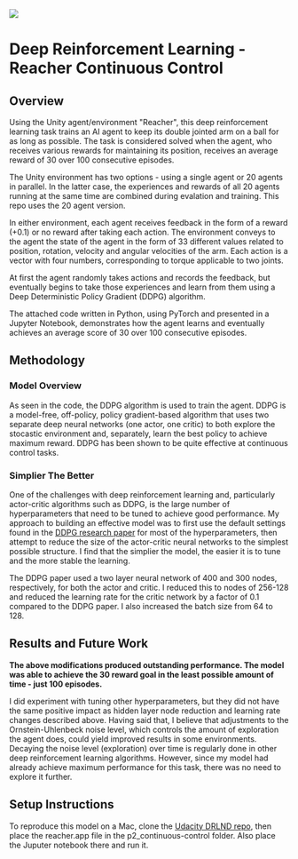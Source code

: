 <img align="center" src="https://s3.amazonaws.com/video.udacity-data.com/topher/2018/June/5b1ea778_reacher/reacher.gif">


# Deep Reinforcement Learning - Reacher Continuous Control

## Overview
Using the Unity agent/environment "Reacher", this deep reinforcement learning task trains an AI agent to keep its double jointed arm on a ball for as long as possible. The task is considered solved when the agent, who receives various rewards for maintaining its position, receives an average reward of 30 over 100 consecutive episodes.

The Unity environment has two options - using a single agent or 20 agents in parallel. In the latter case, the experiences and rewards of all 20 agents running at the same time are combined during evalation and training. This repo uses the 20 agent version.

In either environment, each agent receives feedback in the form of a reward (+0.1) or no reward after taking each action. The environment conveys to the agent the state of the agent in the form of 33 different values related to position, rotation, velocity and angular velocities of the arm. Each action is a vector with four numbers, corresponding to torque applicable to two joints.

At first the agent randomly takes actions and records the feedback, but eventually begins to take those experiences and learn from them using a Deep Deterministic Policy Gradient (DDPG) algorithm.

The attached code written in Python, using PyTorch and presented in a Jupyter Notebook, demonstrates how the agent learns and eventually achieves an average score of 30 over 100 consecutive episodes.

## Methodology

### Model Overview
As seen in the code, the DDPG algorithm is used to train the agent. DDPG is a model-free, off-policy, policy gradient-based algorithm that uses two separate deep neural networks (one actor, one critic) to both explore the stocastic environment and, separately, learn the best policy to achieve maximum reward. DDPG has been shown to be quite effective at continuous control tasks.

### Simplier The Better
One of the challenges with deep reinforcement learning and, particularly actor-critic algorithms such as DDPG, is the large number of hyperparameters that need to be tuned to achieve good performance. My approach to building an effective model was to first use the default settings found in the <a href="https://arxiv.org/pdf/1509.02971.pdf">DDPG research paper</a> for most of the hyperparameters, then attempt to reduce the size of the actor-critic neural networks to the simplest possible structure. I find that the simplier the model, the easier it is to tune and the more stable the learning. 

The DDPG paper used a two layer neural network of 400 and 300 nodes, respectively, for both the actor and critic. I reduced this to nodes of 256-128 and reduced the learning rate for the critic network by a factor of 0.1 compared to the DDPG paper. I also increased the batch size from 64 to 128.

## Results and Future Work

<strong>The above modifications produced outstanding performance. The model was able to achieve the 30 reward goal in the least possible amount of time - just 100 episodes.</strong>

I did experiment with tuning other hyperparameters, but they did not have the same positive impact as hidden layer node reduction and learning rate changes described above. Having said that, I believe that adjustments to the Ornstein-Uhlenbeck noise level, which controls the amount of exploration the agent does, could yield improved results in some environments. Decaying the noise level (exploration) over time is regularly done in other deep reinforcement learning algorithms. However, since my model had already achieve maximum performance for this task, there was no need to explore it further.

## Setup Instructions

To reproduce this model on a Mac, clone the <a href="https://github.com/udacity/deep-reinforcement-learning">Udacity DRLND repo</a>, then place the reacher.app file in the p2_continuous-control folder. Also place the Juputer notebook there and run it.
